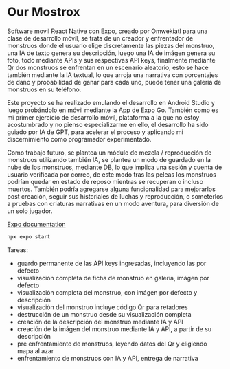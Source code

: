 # Our Mostrox

Software movil React Native con Expo, creado por Omwekiatl para una clase de desarrollo móvil, se trata de un creador y enfrentador de monstruos donde el usuario elige discretamente las piezas del monstruo, una IA de texto genera su descripción, luego una IA de imágen genera su foto, todo mediante APIs y sus respectivas API keys, finalmente mediante Qr dos monstruos se enfrentan en un escenario aleatorio, esto se hace también mediante la IA textual, lo que arroja una narrativa con porcentajes de daño y probabilidad de ganar para cada uno, puede tener una galería de monstruos en su teléfono.

Este proyecto se ha realizado emulando el desarrollo en Android Studio y luego probándolo en móvil mediante la App de Expo Go. También como es mi primer ejercicio de desarrollo móvil, plataforma a la que no estoy acostumbrado y no pienso especializarme en ello, el desarrollo ha sido guiado por IA de GPT, para acelerar el proceso y aplicando mi discernimiento como programador experimentado.

Como trabajo futuro, se plantea un módulo de mezcla / reproducción de monstruos utilizando también IA, se plantea un modo de guardado en la nube de los monstruos, mediante DB, lo que implica una sesión y cuenta de usuario verificada por correo, de este modo tras las peleas los monstruos podrían quedar en estado de reposo mientras se recuperan o incluso muertos. También podría agregarse alguna funcionalidad para mejorarlos post creación, seguir sus historiales de luchas y reproducción, o someterlos a pruebas con criaturas narrativas en un modo aventura, para diversión de un solo jugador.

[Expo documentation](https://docs.expo.dev/)

```bash
npx expo start
```

Tareas:

- guardo permanente de las API keys ingresadas, incluyendo las por defecto
- visualización completa de ficha de monstruo en galería, imágen por defecto
- visualización completa del monstruo, con imágen por defecto y descripción
- visualización del monstruo incluye código Qr para retadores
- destrucción de un monstruo desde su visualización completa
- creación de la descripción del monstruo mediante IA y API
- creación de la imágen del monstruo mediante IA y API, a partir de su descripción
- pre enfrentamiento de monstruos, leyendo datos del Qr y eligiendo mapa al azar
- enfrentamiento de monstruos con IA y API, entrega de narrativa
